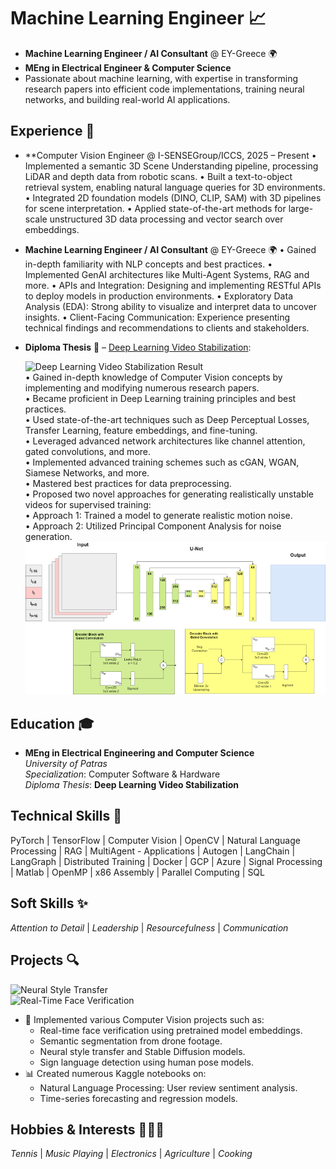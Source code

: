 # **Machine Learning Engineer** 📈  

- **Machine Learning Engineer / AI Consultant** @ EY-Greece 🌍  
- **MEng in Electrical Engineer & Computer Science**  
-  Passionate about machine learning, with expertise in transforming research papers into efficient code implementations, training neural networks, and building real-world AI applications.  

## **Experience** 💼
- **Computer Vision Engineer @ I-SENSEGroup/ICCS, 2025 – Present
•	Implemented a semantic 3D Scene Understanding pipeline, processing LiDAR and depth data from robotic scans.
•	Built a text-to-object retrieval system, enabling natural language queries for 3D environments.
•	Integrated 2D foundation models (DINO, CLIP, SAM) with 3D pipelines for scene interpretation.
•	Applied state-of-the-art methods for large-scale unstructured 3D data processing and vector search over embeddings.

- **Machine Learning Engineer / AI Consultant** @ EY-Greece 🌍
 • Gained in-depth familiarity with NLP concepts and best practices.
 • Implemented GenAI architectures like Multi-Agent Systems, RAG
   and more.
 • APIs and Integration: Designing and implementing RESTful APIs to
   deploy models in production environments.
 • Exploratory Data Analysis (EDA): Strong ability to visualize and
   interpret data to uncover insights.
 • Client-Facing Communication: Experience presenting technical
   findings and recommendations to clients and stakeholders.
  
 - **Diploma Thesis** 📝 – [Deep Learning Video Stabilization](/assets/thesis.pdf):
   
   ![Deep Learning Video Stabilization Result](/assets/img/stab_result.gif)  
   • Gained in-depth knowledge of Computer Vision concepts by implementing and modifying numerous research papers.  
   • Became proficient in Deep Learning training principles and best practices.  
   • Used state-of-the-art techniques such as Deep Perceptual Losses, Transfer Learning, feature embeddings, and fine-tuning.  
   • Leveraged advanced network architectures like channel attention, gated convolutions, and more.  
   • Implemented advanced training schemes such as cGAN, WGAN, Siamese Networks, and more.  
   • Mastered best practices for data preprocessing.  
   • Proposed two novel approaches for generating realistically unstable videos for supervised training:  
     • Approach 1: Trained a model to generate realistic motion noise.  
     • Approach 2: Utilized Principal Component Analysis for noise generation.
   ![DMBVS_UNET Architecture](/assets/img/DMBVS_UNET.png)  

## **Education** 🎓  
- **MEng in Electrical Engineering and Computer Science**  
  *University of Patras*  
  *Specialization*: Computer Software & Hardware  
  *Diploma Thesis*: **Deep Learning Video Stabilization**


## **Technical Skills** 🔧
PyTorch | TensorFlow |
Computer Vision | OpenCV | 
Natural Language Processing | RAG | MultiAgent - Applications | Autogen | LangChain | LangGraph |
Distributed Training | Docker | GCP | Azure |
Signal Processing | Matlab | OpenMP | x86 Assembly | Parallel Computing | SQL  


## **Soft Skills** ✨  
*Attention to Detail* | *Leadership* | *Resourcefulness* | *Communication*

## **Projects** 🔍  
![Neural Style Transfer](/assets/img/neural_style.gif)  
![Real-Time Face Verification](/assets/img/faceid.gif)


- 🎥 Implemented various Computer Vision projects such as:  
  - Real-time face verification using pretrained model embeddings.  
  - Semantic segmentation from drone footage.  
  - Neural style transfer and Stable Diffusion models.  
  - Sign language detection using human pose models.  
- 📊 Created numerous Kaggle notebooks on:  
  - Natural Language Processing: User review sentiment analysis.  
  - Time-series forecasting and regression models.


## **Hobbies & Interests** 🎾🎶🔌  
*Tennis* | *Music Playing* | *Electronics* | *Agriculture* | *Cooking*
